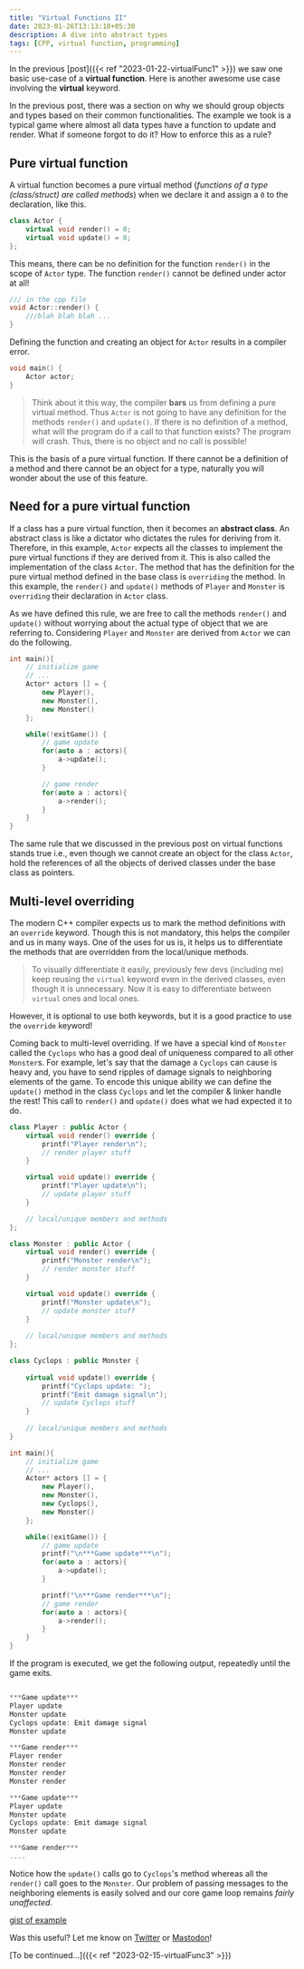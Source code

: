 ```yaml
---
title: "Virtual Functions II"
date: 2023-01-26T13:13:10+05:30
description: A dive into abstract types
tags: [CPP, virtual function, programming]
---
```


In the previous [post]({{< ref "2023-01-22-virtualFunc1" >}}) we saw one basic use-case of a **virtual function**. Here is another awesome use case involving the **virtual** keyword.

In the previous post, there was a section on why we should group objects and types based on their common functionalities. The example we took is a typical game where almost all data types have a function to update and render. What if someone forgot to do it? How to enforce this as a rule?

## Pure virtual function
A virtual function becomes a pure virtual method (*functions of a type (class/struct) are called methods*) when we declare it and assign a `0` to the declaration, like this.

```c++
class Actor {
    virtual void render() = 0;
    virtual void update() = 0;
};
```
This means, there can be no definition for the function `render()` in the scope of `Actor` type. The function `render()` cannot be defined under actor at all!
```c++
/// in the cpp file
void Actor::render() {
    ///blah blah blah ...
}
```
Defining the function and creating an object for `Actor` results in a compiler error. 
```c++
void main() {
    Actor actor;
}
```
> Think about it this way, the compiler **bars** us from defining a pure virtual method. Thus `Actor` is not going to have any definition for the methods `render()` and `update()`. If there is no definition of a method, what will the program do if a call to that function exists? The program will crash. Thus, there is no object and no call is possible!

This is the basis of a pure virtual function. If there cannot be a definition of a method and there cannot be an object for a type, naturally you will wonder about the use of this feature. 
## Need for a pure virtual function
If a class has a pure virtual function, then it becomes an **abstract class**. An abstract class is like a dictator who dictates the rules for deriving from it. Therefore, in this example, `Actor` expects all the classes to implement the pure virtual functions if they are derived from it. This is also called the implementation of the class `Actor`. The method that has the definition for the pure virtual method defined in the base class is `overriding` the method. In this example, the `render()` and `update()` methods of `Player` and `Monster` is `overriding` their declaration in `Actor` class.

As we have defined this rule, we are free to call the methods `render()` and `update()` without worrying about the actual type of object that we are referring to. Considering `Player` and `Monster` are derived from `Actor` we can do the following.
```c++
int main(){
    // initialize game
    // ...
    Actor* actors [] = {
        new Player(),
        new Monster(),
        new Monster()
    };

    while(!exitGame()) {
        // game update
        for(auto a : actors){
            a->update();
        }

        // game render
        for(auto a : actors){
            a->render();
        }
    }
}
```
The same rule that we discussed in the previous post on virtual functions stands true i.e., even though we cannot create an object for the class `Actor`, hold the references of all the objects of derived classes under the base class as pointers.
## Multi-level overriding
The modern C++ compiler expects us to mark the method definitions with an `override` keyword. Though this is not mandatory, this helps the compiler and us in many ways. One of the uses for us is, it helps us to differentiate the methods that are overridden from the local/unique methods. 

> To visually differentiate it easily, previously few devs (including me) keep reusing the `virtual` keyword even in the derived classes, even though it is unnecessary. Now it is easy to differentiate between `virtual` ones and local ones. 

However, it is optional to use both keywords, but it is a good practice to use the `override` keyword!

Coming back to multi-level overriding. If we have a special kind of `Monster` called the `Cyclops` who has a good deal of uniqueness compared to all other `Monster`s. For example, let's say that the damage a `Cyclops` can cause is heavy and, you have to send ripples of damage signals to neighboring elements of the game. To encode this unique ability we can define the `update()` method in the class `Cyclops` and let the compiler & linker handle the rest! This call to `render()` and `update()` does what we had expected it to do.

```c++
class Player : public Actor {
    virtual void render() override {
        printf("Player render\n");
        // render player stuff
    }

    virtual void update() override {
        printf("Player update\n");
        // update player stuff
    }

    // local/unique members and methods
};

class Monster : public Actor {
    virtual void render() override {
        printf("Monster render\n");
        // render monster stuff
    }

    virtual void update() override {
        printf("Monster update\n");
        // update monster stuff
    }
    
    // local/unique members and methods
};

class Cyclops : public Monster {
    
    virtual void update() override {
        printf("Cyclops update: ");
        printf("Emit damage signal\n");
        // update Cyclops stuff
    }
    
    // local/unique members and methods
}

int main(){
    // initialize game
    // ...
    Actor* actors [] = {
        new Player(),
        new Monster(),
        new Cyclops(),
        new Monster()
    };

    while(!exitGame()) {
        // game update
        printf("\n***Game update***\n");
        for(auto a : actors){
            a->update();
        }

        printf("\n***Game render***\n");
        // game render
        for(auto a : actors){
            a->render();
        }
    }
}
```
If the program is executed, we get the following output, repeatedly until the game exits.
```c++

***Game update***
Player update
Monster update
Cyclops update: Emit damage signal
Monster update

***Game render***
Player render
Monster render
Monster render
Monster render

***Game update***
Player update
Monster update
Cyclops update: Emit damage signal
Monster update

***Game render***
....

```
Notice how the `update()` calls go to `Cyclops`'s method whereas all the `render()` call goes to the `Monster`. Our problem of passing messages to the neighboring elements is easily solved and our core game loop remains *fairly unaffected*. 

[gist of example](https://gist.github.com/madptr/845008cdec91068e3b2caa200a53e02c#file-virtualfunc2-abstractclass-cpp)

Was this useful? Let me know on [Twitter](https://twitter.com/madptr) or [Mastodon](https://mastodon.gamedev.place/@madptr)!

[To be continued...]({{< ref "2023-02-15-virtualFunc3" >}})